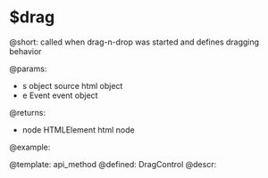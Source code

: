 $drag
=============


@short:
	called when drag-n-drop was started and defines dragging behavior

@params:
- s		object		source html object
- e		Event		event object


@returns:
- node       HTMLElement    	html node

@example:


@template:	api_method
@defined:	DragControl	
@descr:

